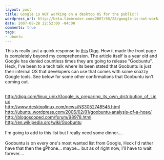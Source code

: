 ```yaml
--- 
layout: post
title: Google is NOT working on a desktop OS for the public!!
wordpress_url: http://beta.timbroder.com/2007/08/28/google-is-not-working-on-a-desktop-os-for-the-public/
date: 2007-08-28 22:52:00 -04:00
comments: true
tags: 
- ubuntu
---
```

This is really just a quick response to <a href="http://digg.com/linux_unix/Google_is_preparing_its_own_distribution_of_Linux">this</a> Digg.  How it made the front page is completely beyond my comprehension.  The article itself is a year old and Google has denied countless times they are going to release "Goobuntu".  Heck, I've been to a tech talk where its been stated that Goobuntu is just their internal OS that developers can use that comes with some snazzy Google tools.  See below for some other confirmations that Goobuntu isn't coming out.
<br /><br />

<a href="http://digg.com/linux_unix/Google_is_preparing_its_own_distribution_of_Linux">http://digg.com/linux_unix/Google_is_preparing_its_own_distribution_of_Linux</a><br />
<a href="http://www.desktoplinux.com/news/NS3052748545.html">http://www.desktoplinux.com/news/NS3052748545.html</a><br />
<a href="http://ubuntu.wordpress.com/2006/02/01/goobuntu-analysis-of-a-hoax/">http://ubuntu.wordpress.com/2006/02/01/goobuntu-analysis-of-a-hoax/</a><br />
<a href="http://blogoscoped.com/forum/98978.html">http://blogoscoped.com/forum/98978.html</a><br />
<a href="http://en.wikipedia.org/wiki/Goobuntu">http://en.wikipedia.org/wiki/Goobuntu</a><br />
<br />
I'm going to add to this list but I really need some dinner....
<br /><br />
Goobuntu is on every one's most wanted list from Google, Heck I'd rather have that then the gPhone... maybe... but as of right now, I'll have to wait forever....

<br /><br />
<script type="text/javascript">
digg_url = 'http://digg.com/linux_unix/Google_NOT_releasing_it_s_Goobuntu_Desktop_OS_STOP_DIGGING_IT';
</script>
<script src="http://digg.com/tools/diggthis.js" type="text/javascript"></script>
